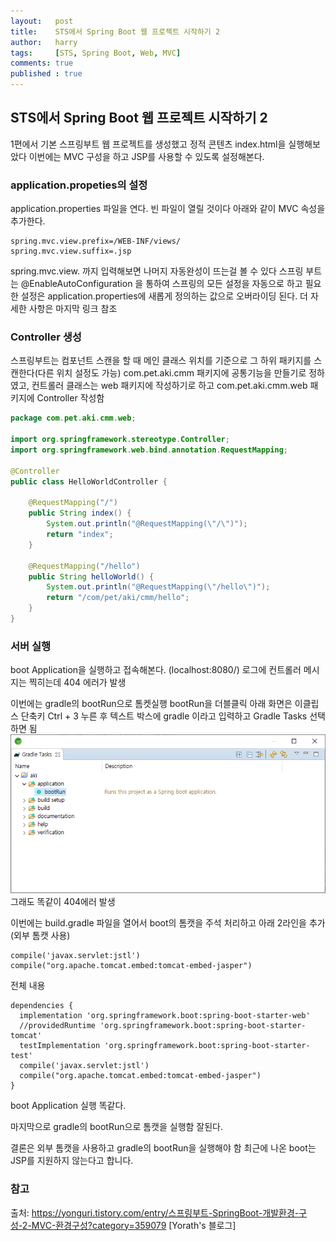 ```yaml
---
layout:   post
title:    STS에서 Spring Boot 웹 프로젝트 시작하기 2
author:   harry
tags:     [STS, Spring Boot, Web, MVC]
comments: true
published : true
---
```


## STS에서 Spring Boot 웹 프로젝트 시작하기 2
1편에서 기본 스프링부트 웹 프로젝트를 생성했고 정적 콘텐츠 index.html을 실행해보았다
이번에는 MVC 구성을 하고 JSP를 사용할 수 있도록 설정해본다.

### application.propeties의 설정
application.properties 파일을 연다. 빈 파일이 열릴 것이다
아래와 같이 MVC 속성을 추가한다.
```
spring.mvc.view.prefix=/WEB-INF/views/
spring.mvc.view.suffix=.jsp
```
spring.mvc.view. 까지 입력해보면 나머지 자동완성이 뜨는걸 볼 수 있다
스프링 부트는 @EnableAutoConfiguration 을 통하여 스프링의 모든 설정을 자동으로 하고
필요한 설정은 application.properties에 새롭게 정의하는 값으로 오버라이딩 된다.
더 자세한 사항은 마지막 링크 참조


### Controller 생성
스프링부트는 컴포넌트 스캔을 할 때 메인 클래스 위치를 기준으로 그 하위 패키지를 스캔한다(다른 위치 설정도 가능)
com.pet.aki.cmm 패키지에 공통기능을 만들기로 정하였고, 컨트롤러 클래스는 web 패키지에 작성하기로 하고 com.pet.aki.cmm.web 패키지에 Controller 작성함
```java
package com.pet.aki.cmm.web;

import org.springframework.stereotype.Controller;
import org.springframework.web.bind.annotation.RequestMapping;

@Controller
public class HelloWorldController {

	@RequestMapping("/")
	public String index() {
		System.out.println("@RequestMapping(\"/\")");
		return "index";
	}

	@RequestMapping("/hello")
	public String helloWorld() {
		System.out.println("@RequestMapping(\"/hello\")");
		return "/com/pet/aki/cmm/hello";
	}
}
```


### 서버 실행
boot Application을 실행하고 접속해본다. (localhost:8080/)
로그에 컨트롤러 메시지는 찍히는데 404 에러가 발생

이번에는 gradle의 bootRun으로 톰켓실행 bootRun을 더블클릭
아래 화면은 이클립스 단축키 Ctrl + 3 누른 후 텍스트 박스에 gradle 이라고 입력하고 Gradle Tasks 선택하면 됨
![img_07](/images/2019-03-06-STS-SPRINGBOOT-MVC/img_07.png)
그래도 똑같이 404에러 발생

이번에는 build.gradle 파일을 열어서 boot의 톰캣을 주석 처리하고 아래 2라인을 추가(외부 톰캣 사용)
```
compile('javax.servlet:jstl')
compile("org.apache.tomcat.embed:tomcat-embed-jasper")
```
전체 내용
```
dependencies {
  implementation 'org.springframework.boot:spring-boot-starter-web'
  //providedRuntime 'org.springframework.boot:spring-boot-starter-tomcat'
  testImplementation 'org.springframework.boot:spring-boot-starter-test'
  compile('javax.servlet:jstl')
  compile("org.apache.tomcat.embed:tomcat-embed-jasper")
}
```
boot Application 실행
똑같다.

마지막으로 gradle의 bootRun으로 톰캣을 실행함
잘된다.

결론은 외부 톰캣을 사용하고 gradle의 bootRun을 실행해야 함
최근에 나온 boot는 JSP를 지원하지 않는다고 합니다.

### 참고
출처: https://yonguri.tistory.com/entry/스프링부트-SpringBoot-개발환경-구성-2-MVC-환경구성?category=359079 [Yorath's 블로그]

